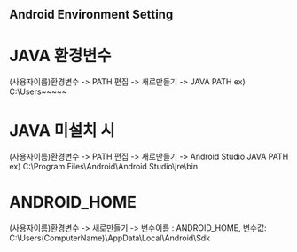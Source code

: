 ## Android Environment Setting

# JAVA 환경변수 
(사용자이름)환경변수 -> PATH 편집 -> 새로만들기 -> JAVA PATH  ex) C:\Users~~~~~

# JAVA 미설치 시
(사용자이름)환경변수 -> PATH 편집 -> 새로만들기 -> Android Studio JAVA PATH ex) C:\Program Files\Android\Android Studio\jre\bin

# ANDROID_HOME
(사용자이름)환경변수 -> 새로만들기 -> 변수이름 : ANDROID_HOME, 변수값: C:\Users\(ComputerName)\AppData\Local\Android\Sdk
